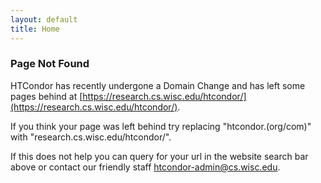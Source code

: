```yaml
---
layout: default
title: Home
---
```


### Page Not Found

HTCondor has recently undergone a Domain Change and has left some pages behind at [https://research.cs.wisc.edu/htcondor/](https://research.cs.wisc.edu/htcondor/). 

If you think your page was left behind try replacing "htcondor.(org/com)" with "research.cs.wisc.edu/htcondor/".

If this does not help you can query for your url in the website search bar above or contact our friendly staff [htcondor-admin@cs.wisc.edu](htcondor-admin@cs.wisc.edu).

